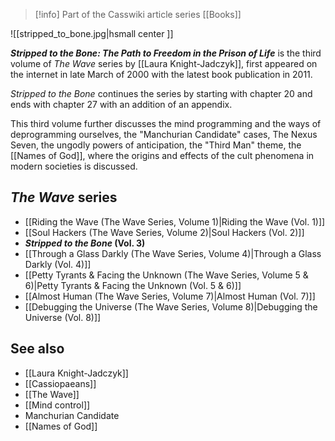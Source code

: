 > [!info] Part of the Casswiki article series [[Books]]

![[stripped_to_bone.jpg|hsmall center ]] 


_**Stripped to the Bone: The Path to Freedom in the Prison of Life**_ is the third volume of _The Wave_ series by [[Laura Knight-Jadczyk]], first appeared on the internet in late March of 2000 with the latest book publication in 2011.

_Stripped to the Bone_ continues the series by starting with chapter 20 and ends with chapter 27 with an addition of an appendix.

This third volume further discusses the mind programming and the ways of deprogramming ourselves, the "Manchurian Candidate" cases, The Nexus Seven, the ungodly powers of anticipation, the "Third Man" theme, the [[Names of God]], where the origins and effects of the cult phenomena in modern societies is discussed.

_The Wave_ series
-----------------

*   [[Riding the Wave (The Wave Series, Volume 1)|Riding the Wave (Vol. 1)]]
*   [[Soul Hackers (The Wave Series, Volume 2)|Soul Hackers (Vol. 2)]]
*   **_Stripped to the Bone_ (Vol. 3)**
*   [[Through a Glass Darkly (The Wave Series, Volume 4)|Through a Glass Darkly (Vol. 4)]]
*   [[Petty Tyrants & Facing the Unknown (The Wave Series, Volume 5 & 6)|Petty Tyrants & Facing the Unknown (Vol. 5 & 6)]]
*   [[Almost Human (The Wave Series, Volume 7)|Almost Human (Vol. 7)]]
*   [[Debugging the Universe (The Wave Series, Volume 8)|Debugging the Universe (Vol. 8)]]

See also
--------

*   [[Laura Knight-Jadczyk]]
*   [[Cassiopaeans]]
*   [[The Wave]]
*   [[Mind control]]
*   Manchurian Candidate
*   [[Names of God]]